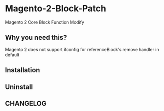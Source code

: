 # Magento-2-Block-Patch
Magento 2 Core Block Function Modify

## Why you need this?
Magento 2 does not support ifconfig for referenceBlock's remove handler in default


## Installation



## Uninstall


## CHANGELOG
